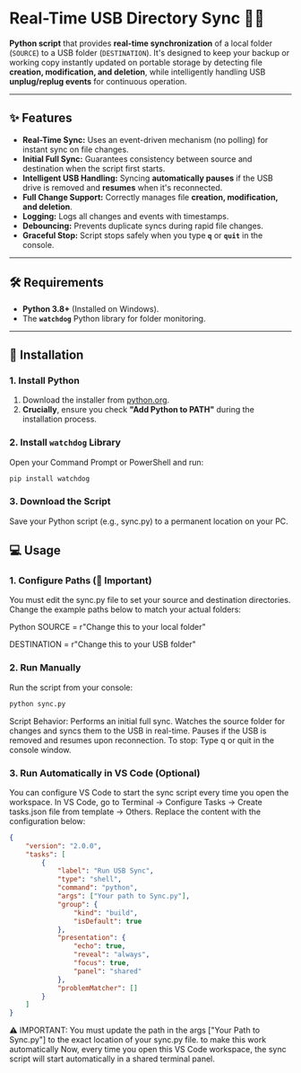 # Real-Time USB Directory Sync 🔄💾

**Python script** that provides **real-time synchronization** of a local folder (`SOURCE`) to a USB folder (`DESTINATION`). It's designed to keep your backup or working copy instantly updated on portable storage by detecting file **creation, modification, and deletion**, while intelligently handling USB **unplug/replug events** for continuous operation.

---

## ✨ Features

* **Real-Time Sync:** Uses an event-driven mechanism (no polling) for instant sync on file changes.
* **Initial Full Sync:** Guarantees consistency between source and destination when the script first starts.
* **Intelligent USB Handling:** Syncing **automatically pauses** if the USB drive is removed and **resumes** when it's reconnected.
* **Full Change Support:** Correctly manages file **creation, modification, and deletion**.
* **Logging:** Logs all changes and events with timestamps.
* **Debouncing:** Prevents duplicate syncs during rapid file changes.
* **Graceful Stop:** Script stops safely when you type **`q`** or **`quit`** in the console.

---

## 🛠️ Requirements

* **Python 3.8+** (Installed on Windows).
* The **`watchdog`** Python library for folder monitoring.

---

## 🚀 Installation

### 1. Install Python

1.  Download the installer from [python.org](https://www.python.org/downloads/).
2.  **Crucially**, ensure you check **"Add Python to PATH"** during the installation process.

### 2. Install `watchdog` Library

Open your Command Prompt or PowerShell and run:

```bash
pip install watchdog
```

### 3. Download the Script
Save your Python script (e.g., sync.py) to a permanent location on your PC.

## 💻 Usage
### 1. Configure Paths (🚨 Important)
You must edit the sync.py file to set your source and destination directories. Change the example paths below to match your actual folders:

Python
SOURCE = r"Change this to your local folder"

DESTINATION = r"Change this to your USB folder"

### 2. Run Manually
Run the script from your console:

```bash
python sync.py
```

Script Behavior:
Performs an initial full sync.
Watches the source folder for changes and syncs them to the USB in real-time.
Pauses if the USB is removed and resumes upon reconnection.
To stop: Type q or quit in the console window.

### 3. Run Automatically in VS Code (Optional)
You can configure VS Code to start the sync script every time you open the workspace.
In VS Code, go to Terminal → Configure Tasks → Create tasks.json file from template → Others.
Replace the content with the configuration below:

```JSON
{
    "version": "2.0.0",
    "tasks": [
        {
            "label": "Run USB Sync",
            "type": "shell",
            "command": "python",
            "args": ["Your path to Sync.py"],
            "group": {
                "kind": "build",
                "isDefault": true
            },
            "presentation": {
                "echo": true,
                "reveal": "always",
                "focus": true,
                "panel": "shared"
            },
            "problemMatcher": []
        }
    ]
}
```
⚠️ IMPORTANT: You must update the path in the args ["Your Path to Sync.py"] to the exact location of your sync.py file. to make this work automatically
Now, every time you open this VS Code workspace, the sync script will start automatically in a shared terminal panel.
